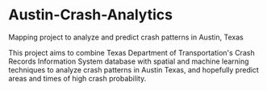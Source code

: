 # Austin-Crash-Analytics
Mapping project to analyze and predict crash patterns in Austin, Texas

This project aims to combine Texas Department of Transportation's Crash Records Information System database with spatial and machine learning techniques to analyze crash patterns in Austin Texas, and hopefully predict areas and times of high crash probability.

